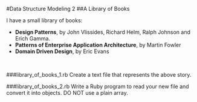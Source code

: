 #Data Structure Modeling 2
##A Library of Books


I have a small library of books:

- **Design Patterns**, by John Vlissides, Richard Helm, Ralph Johnson and Erich Gamma.
- **Patterns of Enterprise Application Architecture**, by Martin Fowler
- **Domain Driven Design**, by Eric Evans
<br>	

###library_of_books_1.rb
Create a text file that represents the above story.

###library_of_books_2.rb
Write a Ruby program to read your new file and convert it into objects. DO NOT use a plain array.